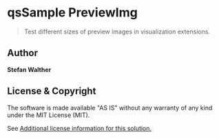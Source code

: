# qsSample PreviewImg
> Test different sizes of preview images in visualization extensions.


## Author

**Stefan Walther**

## License & Copyright
The software is made available "AS IS" without any warranty of any kind under the MIT License (MIT).

See [Additional license information for this solution.](LICENSE.md)




